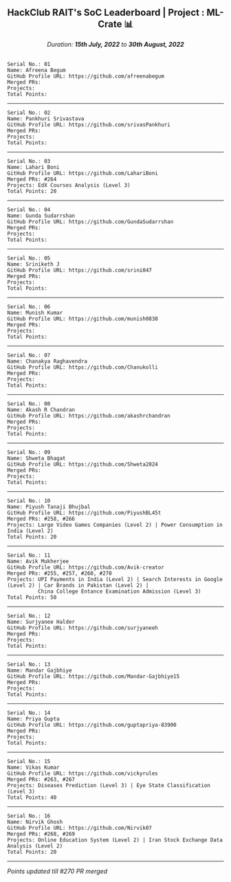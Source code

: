 <div align = 'center'>
  <h2> HackClub RAIT's SoC Leaderboard | Project : ML-Crate 📊 </h2>
  <i>Duration: <b>15th July, 2022</b> to <b>30th August, 2022</b></i>
  </div>
  
  </br>
  
  ```
  Serial No.: 01
  Name: Afreena Begum
  GitHub Profile URL: https://github.com/afreenabegum
  Merged PRs:
  Projects: 
  Total Points: 
  ```
  *************************************************
  ```
  Serial No.: 02
  Name: Pankhuri Srivastava
  GitHub Profile URL: https://github.com/srivasPankhuri
  Merged PRs:
  Projects: 
  Total Points: 
  ```
  ******************************************************
  ```
  Serial No.: 03
  Name: Lahari Boni
  GitHub Profile URL: https://github.com/LahariBoni
  Merged PRs: #264
  Projects: EdX Courses Analysis (Level 3)
  Total Points: 20
  ```
  ******************************************************
  ```
  Serial No.: 04
  Name: Gunda Sudarrshan
  GitHub Profile URL: https://github.com/GundaSudarrshan
  Merged PRs:
  Projects: 
  Total Points: 
  ```
  ******************************************************
  ```
  Serial No.: 05
  Name: Sriniketh J
  GitHub Profile URL: https://github.com/srini047
  Merged PRs:
  Projects: 
  Total Points: 
  ```
  ******************************************************
  ```
  Serial No.: 06
  Name: Munish Kumar
  GitHub Profile URL: https://github.com/munish0838
  Merged PRs:
  Projects: 
  Total Points: 
  ```
  ******************************************************
  ```
  Serial No.: 07
  Name: Chanakya Raghavendra
  GitHub Profile URL: https://github.com/Chanukolli
  Merged PRs:
  Projects: 
  Total Points: 
  ```
  ******************************************************
  ```
  Serial No.: 08
  Name: Akash R Chandran
  GitHub Profile URL: https://github.com/akashrchandran
  Merged PRs:
  Projects: 
  Total Points: 
  ```
  ******************************************************
  ```
  Serial No.: 09
  Name: Shweta Bhagat
  GitHub Profile URL: https://github.com/Shweta2024
  Merged PRs:
  Projects: 
  Total Points: 
  ```
  ******************************************************
  ```
  Serial No.: 10
  Name: Piyush Tanaji Bhujbal
  GitHub Profile URL: https://github.com/PiyushBL45t
  Merged PRs: #258, #266
  Projects: Large Video Games Companies (Level 2) | Power Consumption in India (Level 2)
  Total Points: 20
  ```
  ******************************************************
  ```
  Serial No.: 11
  Name: Avik Mukherjee 
  GitHub Profile URL: https://github.com/Avik-creator
  Merged PRs: #255, #257, #260, #270
  Projects: UPI Payments in India (Level 2) | Search Interests in Google (Level 2) | Car Brands in Pakistan (Level 2) | 
            China College Entance Examination Admission (Level 3)
  Total Points: 50
  ```
  ******************************************************
  ```
  Serial No.: 12
  Name: Surjyanee Halder
  GitHub Profile URL: https://github.com/surjyaneeh
  Merged PRs:
  Projects: 
  Total Points: 
  ```
  ******************************************************
  ```
  Serial No.: 13
  Name: Mandar Gajbhiye
  GitHub Profile URL: https://github.com/Mandar-Gajbhiye15
  Merged PRs:
  Projects: 
  Total Points: 
  ```
  ******************************************************
  ```
  Serial No.: 14
  Name: Priya Gupta
  GitHub Profile URL: https://github.com/guptapriya-83900
  Merged PRs:
  Projects: 
  Total Points: 
  ```
  ******************************************************
  ```
  Serial No.: 15
  Name: Vikas Kumar 
  GitHub Profile URL: https://github.com/vickyrules
  Merged PRs: #263, #267
  Projects: Diseases Prediction (Level 3) | Eye State Classification (Level 3)
  Total Points: 40
  ```
  ******************************************************
  ```
  Serial No.: 16
  Name: Nirvik Ghosh
  GitHub Profile URL: https://github.com/Nirvik07
  Merged PRs: #268, #269
  Projects: Online Education System (Level 2) | Iran Stock Exchange Data Analysis (Level 2)
  Total Points: 20
  ```
  ******************************************************
  
  _Points updated till #270 PR merged_

